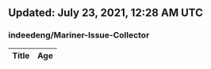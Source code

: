 ## Updated: July 23, 2021, 12:28 AM UTC


### indeedeng/Mariner-Issue-Collector
|**Title**|**Age**|
|:----|:----|